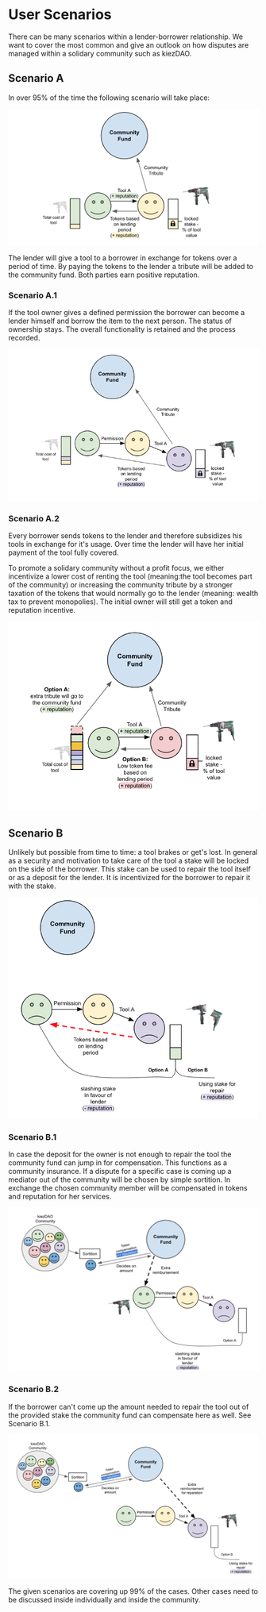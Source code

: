 # User Scenarios  

There can be many scenarios within a lender-borrower relationship. We want to cover the most common and give an outlook on how disputes are managed within a solidary community such as kiezDAO.

## Scenario A
In over 95% of the time the following scenario will take place:

![](img/2020-03-04-17-52-08.png)

The lender will give a tool to a borrower in exchange for tokens over a period of time. By paying the tokens to the lender a tribute will be added to the community fund. Both parties earn positive reputation. 

### Scenario A.1

If the tool owner gives a defined permission the borrower can become a lender himself and borrow the item to the next person. The status of ownership stays. The overall functionality is retained and the process recorded.

![](img/2020-03-04-18-09-46.png)

### Scenario A.2

Every borrower sends tokens to the lender and therefore subsidizes his tools in exchange for it's usage. Over time the lender will have her initial payment of the tool fully covered. 

To promote a solidary community without a profit focus, we either incentivize a lower cost of renting the tool (meaning:the tool becomes part of the community) or increasing the community tribute by a stronger taxation of the tokens that would normally go to the lender (meaning: wealth tax to prevent monopolies). The initial owner will still get a token and reputation incentive.

![](img/2020-03-05-10-55-43.png)

## Scenario B

Unlikely but possible from time to time: a tool brakes or get's lost. In general as a security and motivation to take care of the tool a stake will be locked on the side of the borrower. This stake can be used to repair the tool itself or as a deposit for the lender. It is incentivized  for the borrower to repair it with the stake.

![](img/2020-03-05-11-58-54.png)

### Scenario B.1

In case the deposit for the owner is not enough to repair the tool the community fund can jump in for compensation. This functions as a community insurance. If a dispute for a specific case is coming up a mediator out of the community will be chosen by simple sortition. In exchange the chosen community member will be compensated in tokens and reputation for her services. 

![](img/2020-03-05-12-05-00.png)

### Scenario B.2

If the borrower can't come up the amount needed to repair the tool out of the provided stake the community fund can compensate here as well. See Scenario B.1.

![](img/2020-03-05-12-06-43.png)

The given scenarios are covering up 99% of the cases. Other cases need to be discussed inside individually and inside the community.